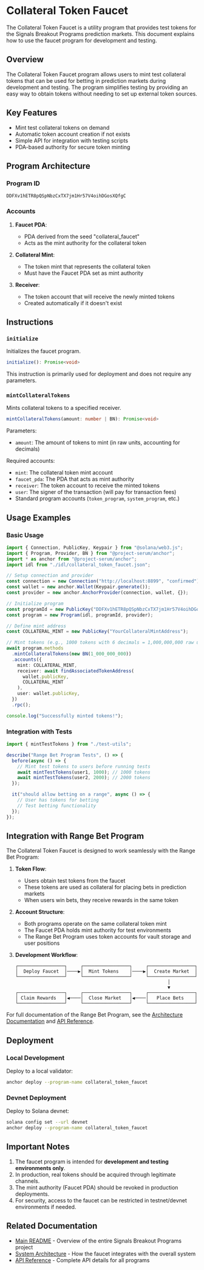 # Collateral Token Faucet

The Collateral Token Faucet is a utility program that provides test tokens for the Signals Breakout Programs prediction markets. This document explains how to use the faucet program for development and testing.

## Overview

The Collateral Token Faucet program allows users to mint test collateral tokens that can be used for betting in prediction markets during development and testing. The program simplifies testing by providing an easy way to obtain tokens without needing to set up external token sources.

## Key Features

- Mint test collateral tokens on demand
- Automatic token account creation if not exists
- Simple API for integration with testing scripts
- PDA-based authority for secure token minting

## Program Architecture

### Program ID

```
DDFXv1hETR8pQSpNbzCxTX7jm1Hr57V4oihDGosXQfgC
```

### Accounts

1. **Faucet PDA**:

   - PDA derived from the seed "collateral_faucet"
   - Acts as the mint authority for the collateral token

2. **Collateral Mint**:

   - The token mint that represents the collateral token
   - Must have the Faucet PDA set as mint authority

3. **Receiver**:
   - The token account that will receive the newly minted tokens
   - Created automatically if it doesn't exist

## Instructions

### `initialize`

Initializes the faucet program.

```typescript
initialize(): Promise<void>
```

This instruction is primarily used for deployment and does not require any parameters.

### `mintCollateralTokens`

Mints collateral tokens to a specified receiver.

```typescript
mintCollateralTokens(amount: number | BN): Promise<void>
```

Parameters:

- `amount`: The amount of tokens to mint (in raw units, accounting for decimals)

Required accounts:

- `mint`: The collateral token mint account
- `faucet_pda`: The PDA that acts as mint authority
- `receiver`: The token account to receive the minted tokens
- `user`: The signer of the transaction (will pay for transaction fees)
- Standard program accounts (`token_program`, `system_program`, etc.)

## Usage Examples

### Basic Usage

```typescript
import { Connection, PublicKey, Keypair } from "@solana/web3.js";
import { Program, Provider, BN } from "@project-serum/anchor";
import * as anchor from "@project-serum/anchor";
import idl from "./idl/collateral_token_faucet.json";

// Setup connection and provider
const connection = new Connection("http://localhost:8899", "confirmed");
const wallet = new anchor.Wallet(Keypair.generate());
const provider = new anchor.AnchorProvider(connection, wallet, {});

// Initialize program
const programId = new PublicKey("DDFXv1hETR8pQSpNbzCxTX7jm1Hr57V4oihDGosXQfgC");
const program = new Program(idl, programId, provider);

// Define mint address
const COLLATERAL_MINT = new PublicKey("YourCollateralMintAddress");

// Mint tokens (e.g., 1000 tokens with 6 decimals = 1,000,000,000 raw units)
await program.methods
  .mintCollateralTokens(new BN(1_000_000_000))
  .accounts({
    mint: COLLATERAL_MINT,
    receiver: await findAssociatedTokenAddress(
      wallet.publicKey,
      COLLATERAL_MINT
    ),
    user: wallet.publicKey,
  })
  .rpc();

console.log("Successfully minted tokens!");
```

### Integration with Tests

```typescript
import { mintTestTokens } from "./test-utils";

describe("Range Bet Program Tests", () => {
  before(async () => {
    // Mint test tokens to users before running tests
    await mintTestTokens(user1, 1000); // 1000 tokens
    await mintTestTokens(user2, 2000); // 2000 tokens
  });

  it("should allow betting on a range", async () => {
    // User has tokens for betting
    // Test betting functionality
  });
});
```

## Integration with Range Bet Program

The Collateral Token Faucet is designed to work seamlessly with the Range Bet Program:

1. **Token Flow**:

   - Users obtain test tokens from the faucet
   - These tokens are used as collateral for placing bets in prediction markets
   - When users win bets, they receive rewards in the same token

2. **Account Structure**:

   - Both programs operate on the same collateral token mint
   - The Faucet PDA holds mint authority for test environments
   - The Range Bet Program uses token accounts for vault storage and user positions

3. **Development Workflow**:
   ```
   ┌─────────────────┐     ┌─────────────────┐     ┌─────────────────┐
   │  Deploy Faucet  │────▶│  Mint Tokens    │────▶│  Create Market  │
   └─────────────────┘     └─────────────────┘     └─────────────────┘
                                                           │
                                                           ▼
   ┌─────────────────┐     ┌─────────────────┐     ┌─────────────────┐
   │ Claim Rewards   │◀────│  Close Market   │◀────│   Place Bets    │
   └─────────────────┘     └─────────────────┘     └─────────────────┘
   ```

For full documentation of the Range Bet Program, see the [Architecture Documentation](./architecture.md) and [API Reference](./api-reference.md).

## Deployment

### Local Development

Deploy to a local validator:

```bash
anchor deploy --program-name collateral_token_faucet
```

### Devnet Deployment

Deploy to Solana devnet:

```bash
solana config set --url devnet
anchor deploy --program-name collateral_token_faucet
```

## Important Notes

1. The faucet program is intended for **development and testing environments only**.
2. In production, real tokens should be acquired through legitimate channels.
3. The mint authority (Faucet PDA) should be revoked in production deployments.
4. For security, access to the faucet can be restricted in testnet/devnet environments if needed.

## Related Documentation

- [Main README](../README.md) - Overview of the entire Signals Breakout Programs project
- [System Architecture](./architecture.md) - How the faucet integrates with the overall system
- [API Reference](./api-reference.md) - Complete API details for all programs
